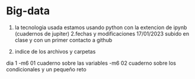 # Big-data

1. la tecnologia usada 
  estamos usando python con la extencion de ipynb (cuadernos de jupiter)
2.fechas y modificaciones
  17/01/2023 subido en clase y con un primer contacto a github
  
3. indice de los archivos y carpetas

dia 1 
  -m6 01 cuaderno sobre las variables
  -m6 02 cuaderno sobre los condicionales y un pequeño reto


